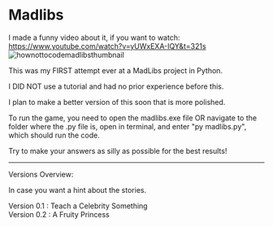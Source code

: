 # Madlibs 


I made a funny video about it, if you want to watch: 
https://www.youtube.com/watch?v=yUWxEXA-IQY&t=321s
![hownottocodemadlibsthumbnail](https://github.com/Alyssa-Princess/Alyssa_Princess_madlibs_0001/assets/94188320/f8cf9853-373c-44d6-8461-1c41eef31a96)

This was my FIRST attempt ever at a MadLibs project in Python.

I DID NOT use a tutorial and had no prior experience before this. 

I plan to make a better version of this soon that is more polished. 

To run the game, you need to open the madlibs.exe file OR navigate to the folder where the .py file is, open in terminal, and 
enter "py madlibs.py", which should run the code. 

Try to make your answers as silly as possible for the best results!  

---------------------------------------------------------
Versions Overview: 

In case you want a hint about the stories.

Version 0.1 : Teach a Celebrity Something  
Version 0.2 : A Fruity Princess 
